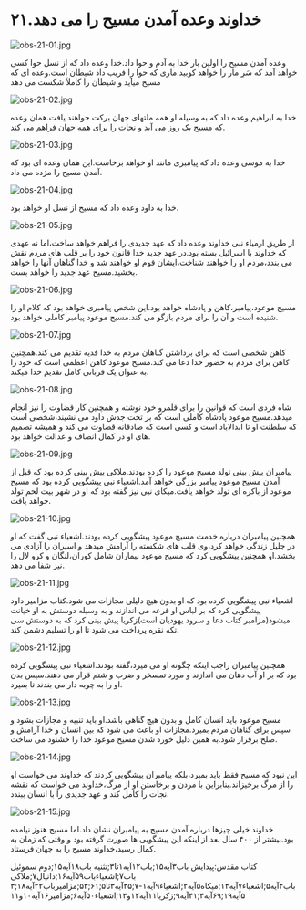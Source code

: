 ۲۱.خداوند وعده آمدن مسیح را می دهد
==================================

![obs-21-01.jpg](/var/www/vhosts/door43.org/httpdocs/data/gitrepo/media/en/obs/obs-21-01.jpg "obs-21-01.jpg")

وعده آمدن مسیح را اولین بار خدا به آدم و حوا داد.خدا وعده داد که از نسل
حوا کسی خواهد آمد که سَرِ مار را خواهد کوبید.ماری که حوا را فریب داد
شیطان است.وعده ای که مسیح میآید و شیطان را کاملاً شکست می دهد

![obs-21-02.jpg](/var/www/vhosts/door43.org/httpdocs/data/gitrepo/media/en/obs/obs-21-02.jpg "obs-21-02.jpg")

خدا به ابراهیم وعده داد که به وسیله او همه ملتهای جهان برکت خواهند
یافت.همان وعده که مسیح یک روز می آید و نجات را برای همه جهان فراهم می
کند.

![obs-21-03.jpg](/var/www/vhosts/door43.org/httpdocs/data/gitrepo/media/en/obs/obs-21-03.jpg "obs-21-03.jpg")

خدا به موسی وعده داد که پیامبری مانند او خواهد برخاست.این همان وعده ای
بود که آمدن مسیح را مژده می داد.

![obs-21-04.jpg](/var/www/vhosts/door43.org/httpdocs/data/gitrepo/media/en/obs/obs-21-04.jpg "obs-21-04.jpg")

خدا به داود وعده داد که مسیح از نسل او خواهد بود.

![obs-21-05.jpg](/var/www/vhosts/door43.org/httpdocs/data/gitrepo/media/en/obs/obs-21-05.jpg "obs-21-05.jpg")

از طریق ارمیاء نبی خداوند وعده داد که عهد جدیدی را فراهم خواهد ساخت،اما
نه عهدی که خداوند با اسرائیل بسته بود.در عهد جدید خدا قانون خود را بر
قلب های مردم نقش می بندد،مردم او را خواهند شناخت،ایشان قوم او خواهند شد
و خدا گناهان آنها را خواهد بخشید.مسیح عهد جدید را خواهد بست.

![obs-21-06.jpg](/var/www/vhosts/door43.org/httpdocs/data/gitrepo/media/en/obs/obs-21-06.jpg "obs-21-06.jpg")

مسیح موعود،پیامبر،کاهن و پادشاه خواهد بود.این شخص پیامبری خواهد بود که
کلام او را شنیده است و آن را برای مردم بازگو می کند.مسیح موعود پیامبر
کاملی خواهد بود.

![obs-21-07.jpg](/var/www/vhosts/door43.org/httpdocs/data/gitrepo/media/en/obs/obs-21-07.jpg "obs-21-07.jpg")

کاهن شخصی است که برای برداشتن گناهان مردم به خدا فدیه تقدیم می
کند.همچنین کاهن برای مردم به حضور خدا دعا می کند.مسیح موعود کاهن اعظمی
است که خود را به عنوان یک قربانی کامل تقدیم خدا میکند.

![obs-21-08.jpg](/var/www/vhosts/door43.org/httpdocs/data/gitrepo/media/en/obs/obs-21-08.jpg "obs-21-08.jpg")

شاه فردی است که قوانین را برای قلمرو خود نوشته و همچنین کار قضاوت را نیز
انجام میدهد.مسیح موعود پادشاه کاملی است که بر تخت جدش داود می نشیند،شخصی
است که سلطنت او تا ابدالاباد است و کسی است که صادقانه قضاوت می کند و
همیشه تصمیم های او در کمال انصاف و عدالت خواهد بود.

![obs-21-09.jpg](/var/www/vhosts/door43.org/httpdocs/data/gitrepo/media/en/obs/obs-21-09.jpg "obs-21-09.jpg")

پیامبران پیش بینی تولد مسیح موعود را کرده بودند.ملاکی پیش بینی کرده بود
که قبل از آمدن مسیح موعود پیامبر بزرگی خواهد آمد.اشعیاء نبی پیشگویی کرده
بود که مسیح موعود از باکره ای تولد خواهد یافت.میکای نبی نیز گفته بود که
او در شهر بیت لحم تولد خواهد یافت.

![obs-21-10.jpg](/var/www/vhosts/door43.org/httpdocs/data/gitrepo/media/en/obs/obs-21-10.jpg "obs-21-10.jpg")

همچنین پیامبران درباره خدمت مسیح موعود پیشگویی کرده بودند.اشعیاء نبی گفت
که او در جلیل زندگی خواهد کرد،وی قلب های شکسته را آرامش میدهد و اسیران
را آزادی می بخشد.او همچنین پیشگویی کرد که مسیح موعود بیماران شامل
کوران،لنگان و کرو لال را نیز شفا می دهد.

![obs-21-11.jpg](/var/www/vhosts/door43.org/httpdocs/data/gitrepo/media/en/obs/obs-21-11.jpg "obs-21-11.jpg")

اشعیاء نبی پیشگویی کرده بود که او بدون هیچ دلیلی مجازات می شود.کتاب
مزامیر داود پیشگویی کرد که بر لباس او قرعه می اندازند و به وسیله دوستش
به او خیانت میشود(مزامیر کتاب دعا و سرود یهودیان است)زکریا پیش بینی کرد
که به دوستش سی تکه نقره پرداخت می شود تا او را تسلیم دشمن کند.

![obs-21-12.jpg](/var/www/vhosts/door43.org/httpdocs/data/gitrepo/media/en/obs/obs-21-12.jpg "obs-21-12.jpg")

همچنین پیامبران راجب اینکه چگونه او می میرد،گفته بودند.اشعیاء نبی
پیشگویی کرده بود که بر او آب دهان می اندازند و مورد تمسخر و ضرب و شتم
قرار می دهند.سپس بدن او را به چوبه دار می بندند تا بمیرد.

![obs-21-13.jpg](/var/www/vhosts/door43.org/httpdocs/data/gitrepo/media/en/obs/obs-21-13.jpg "obs-21-13.jpg")

مسیح موعود باید انسان کامل و بدون هیچ گناهی باشد.او باید تنبیه و مجازات
بشود و سپس برای گناهان مردم بمیرد.مجازات او باعث می شود که بین انسان و
خدا آرامش و صلح برقرار شود.به همین دلیل خورد شدن مسیح موعود خدا را خشنود
می ساخت.

![obs-21-14.jpg](/var/www/vhosts/door43.org/httpdocs/data/gitrepo/media/en/obs/obs-21-14.jpg "obs-21-14.jpg")

این نبود که مسیح فقط باید بمیرد،بلکه پیامبران پیشگویی کردند که خداوند می
خواست او را از مرگ برخیزاند.بنابراین با مردن و برخاستن او از مرگ،خداوند
می خواست که نقشه نجات را کامل کند و عهد جدیدی را با انسان ببندد.

![obs-21-15.jpg](/var/www/vhosts/door43.org/httpdocs/data/gitrepo/media/en/obs/obs-21-15.jpg "obs-21-15.jpg")

خداوند خیلی چیزها درباره آمدن مسیح به پیامبران نشان داد.اما مسیح هنوز
نیامده بود.بیشتر از ۴۰۰ سال بعد از اینکه این پیشگویی ها صورت گرفته بود و
وقتی که زمان به کمال رسید،خداوند مسیح را به جهان فرستاد.

کتاب مقدس:پیدایش باب۳آیه۱۵;باب۱۲آیه۱تا۳;تثنیه باب۱۸آیه۱۵;دوم سموئیل
باب۷;اشعیاءباب۵۹آیه۱۶;دانیال۷;ملاکی
باب۴آیه۵;اشعیاء۷آیه۱۴;میکاه۵آیه۲;اشعیاء۹آیه۱-۷;۳۵آیه۳تا۵;۶۱;۵۳;مزامیرباب۲۲آیه۱۸;۳۵آیه۱۹;۶۹آیه۴;۴۱آیه۹;زکریا۱۱آیه۱۲و۱۳;اشعیاء۵۰آیه۶;مزامیر۱۶آیه۱۰و۱۱
